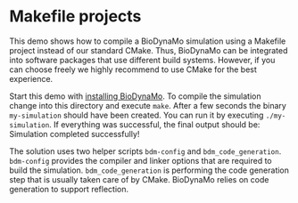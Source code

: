 # Makefile projects

This demo shows how to compile a BioDynaMo simulation using a Makefile project
instead of our standard CMake. Thus, BioDynaMo can be integrated   
into software packages that use different build systems.
However, if you can choose freely we highly recommend to use CMake for the best
experience.

Start this demo with [installing BioDynaMo](https://biodynamo.github.io/biodynamo/installation/).
To compile the simulation change into this directory and execute `make`.
After a few seconds the binary `my-simulation` should have been created.
You can run it by executing `./my-simulation`.
If everything was successful, the final output should be:
Simulation completed successfully!


The solution uses two helper scripts `bdm-config` and `bdm_code_generation`.
`bdm-config` provides the compiler and linker options that are required to build
the simulation.
`bdm_code_generation` is performing the code generation step that is usually
taken care of by CMake. BioDynaMo relies on code generation to support reflection.
